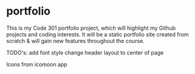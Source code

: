 # portfolio
This is my Code 301 portfolio project, which will highlight my Github projects and coding interests.  It will be a static portfolio site created from scratch & will gain new features throughout the course.

TODO's:
      add font style
      change header layout to center of page


Icons from icomoon app
